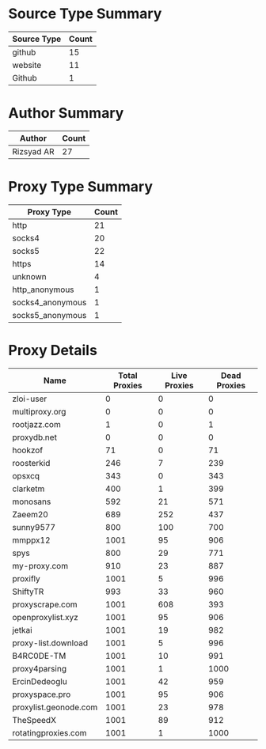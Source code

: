 # Source Type Summary

| Source Type | Count |
|-------------|-------|
| github | 15 |
| website | 11 |
| Github | 1 |


# Author Summary

| Author | Count |
|--------|-------|
| Rizsyad AR | 27 |


# Proxy Type Summary

| Proxy Type | Count |
|------------|-------|
| http | 21 |
| socks4 | 20 |
| socks5 | 22 |
| https | 14 |
| unknown | 4 |
| http_anonymous | 1 |
| socks4_anonymous | 1 |
| socks5_anonymous | 1 |


# Proxy Details

| Name | Total Proxies | Live Proxies | Dead Proxies |
|------|---------------|--------------|---------------|
| zloi-user | 0 | 0 | 0 |
| multiproxy.org | 0 | 0 | 0 |
| rootjazz.com | 1 | 0 | 1 |
| proxydb.net | 0 | 0 | 0 |
| hookzof | 71 | 0 | 71 |
| roosterkid | 246 | 7 | 239 |
| opsxcq | 343 | 0 | 343 |
| clarketm | 400 | 1 | 399 |
| monosans | 592 | 21 | 571 |
| Zaeem20 | 689 | 252 | 437 |
| sunny9577 | 800 | 100 | 700 |
| mmppx12 | 1001 | 95 | 906 |
| spys | 800 | 29 | 771 |
| my-proxy.com | 910 | 23 | 887 |
| proxifly | 1001 | 5 | 996 |
| ShiftyTR | 993 | 33 | 960 |
| proxyscrape.com | 1001 | 608 | 393 |
| openproxylist.xyz | 1001 | 95 | 906 |
| jetkai | 1001 | 19 | 982 |
| proxy-list.download | 1001 | 5 | 996 |
| B4RC0DE-TM | 1001 | 10 | 991 |
| proxy4parsing | 1001 | 1 | 1000 |
| ErcinDedeoglu | 1001 | 42 | 959 |
| proxyspace.pro | 1001 | 95 | 906 |
| proxylist.geonode.com | 1001 | 23 | 978 |
| TheSpeedX | 1001 | 89 | 912 |
| rotatingproxies.com | 1001 | 1 | 1000 |
